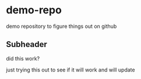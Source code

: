 # demo-repo
demo repository to figure things out on github

## Subheader   

did this work?

just trying this out to see if it will work and will update 



 
